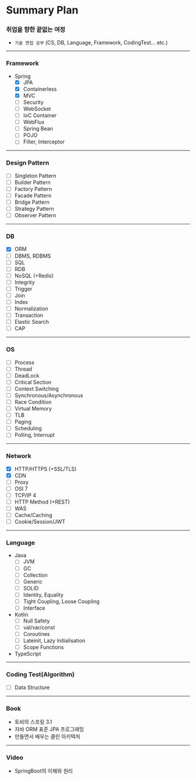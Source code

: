 # Summary Plan
### 취업을 향한 끝없는 여정
- `기술 면접 공부` (CS, DB, Language, Framework, CodingTest... etc.)
---
### Framework
- Spring
  - [x] JPA
  - [x] Containerless
  - [x] MVC
  - [ ] Security
  - [ ] WebSocket
  - [ ] IoC Container
  - [ ] WebFlux
  - [ ] Spring Bean
  - [ ] POJO
  - [ ] Filter, Interceptor
---
### Design Pattern
- [ ] Singleton Pattern
- [ ] Builder Pattern
- [ ] Factory Pattern
- [ ] Facade Pattern
- [ ] Bridge Pattern
- [ ] Strategy Pattern
- [ ] Observer Pattern
---
### DB
- [x] ORM
- [ ] DBMS, RDBMS
- [ ] SQL
- [ ] RDB
- [ ] NoSQL (+Redis)
- [ ] Integrity
- [ ] Trigger
- [ ] Join
- [ ] Index
- [ ] Normalization
- [ ] Transaction
- [ ] Elastic Search
- [ ] CAP
---
### OS
- [ ] Process
- [ ] Thread
- [ ] DeadLock
- [ ] Critical Section
- [ ] Context Switching
- [ ] Synchronous/Asynchronous
- [ ] Race Condition
- [ ] Virtual Memory
- [ ] TLB
- [ ] Paging
- [ ] Scheduling
- [ ] Polling, Interrupt
---
### Network
- [x] HTTP/HTTPS (+SSL/TLS)
- [x] CDN
- [ ] Proxy
- [ ] OSI 7
- [ ] TCP/IP 4
- [ ] HTTP Method (+REST)
- [ ] WAS
- [ ] Cache/Caching
- [ ] Cookie/Session/JWT
---
### Language
- Java
  - [ ] JVM
  - [ ] GC
  - [ ] Collection
  - [ ] Generic
  - [ ] SOLID
  - [ ] Identity, Equality
  - [ ] Tight Coupling, Loose Coupling
  - [ ] Interface
- Kotlin
  - [ ] Null Safety
  - [ ] val/var/const
  - [ ] Coroutines
  - [ ] Lateinit, Lazy Initialisation
  - [ ] Scope Functions
- TypeScript
---
### Coding Test(Algorithm)
- [ ] Data Structure
---
### Book
- 토비의 스프링 3.1
- 자바 ORM 표준 JPA 프로그래밍
- 만들면서 배우는 클린 아키텍처
---
### Video 
- SpringBoot의 이해와 원리
